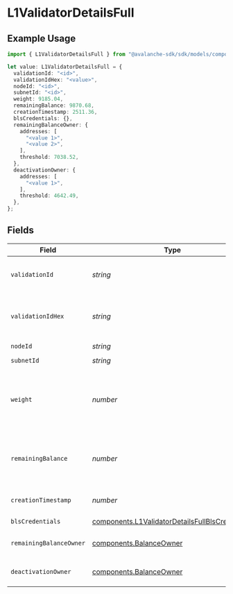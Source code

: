 # L1ValidatorDetailsFull

## Example Usage

```typescript
import { L1ValidatorDetailsFull } from "@avalanche-sdk/sdk/models/components";

let value: L1ValidatorDetailsFull = {
  validationId: "<id>",
  validationIdHex: "<value>",
  nodeId: "<id>",
  subnetId: "<id>",
  weight: 9185.04,
  remainingBalance: 9870.68,
  creationTimestamp: 2511.36,
  blsCredentials: {},
  remainingBalanceOwner: {
    addresses: [
      "<value 1>",
      "<value 2>",
    ],
    threshold: 7038.52,
  },
  deactivationOwner: {
    addresses: [
      "<value 1>",
    ],
    threshold: 4642.49,
  },
};
```

## Fields

| Field                                                                                                                                                                              | Type                                                                                                                                                                               | Required                                                                                                                                                                           | Description                                                                                                                                                                        |
| ---------------------------------------------------------------------------------------------------------------------------------------------------------------------------------- | ---------------------------------------------------------------------------------------------------------------------------------------------------------------------------------- | ---------------------------------------------------------------------------------------------------------------------------------------------------------------------------------- | ---------------------------------------------------------------------------------------------------------------------------------------------------------------------------------- |
| `validationId`                                                                                                                                                                     | *string*                                                                                                                                                                           | :heavy_check_mark:                                                                                                                                                                 | Unique L1 validation ID used network-wide to identify L1 validation until its weight is reduced to 0 i.e. removed.                                                                 |
| `validationIdHex`                                                                                                                                                                  | *string*                                                                                                                                                                           | :heavy_check_mark:                                                                                                                                                                 | Unique L1 validation ID used network-wide to identify L1 validation until its weight is reduced to 0 i.e. removed. In hex format                                                   |
| `nodeId`                                                                                                                                                                           | *string*                                                                                                                                                                           | :heavy_check_mark:                                                                                                                                                                 | N/A                                                                                                                                                                                |
| `subnetId`                                                                                                                                                                         | *string*                                                                                                                                                                           | :heavy_check_mark:                                                                                                                                                                 | N/A                                                                                                                                                                                |
| `weight`                                                                                                                                                                           | *number*                                                                                                                                                                           | :heavy_check_mark:                                                                                                                                                                 | Weight of the L1 validator used while sampling validators within the L1. A zero-weight L1 validator means it has been removed from the L1, and the validationID is no longer valid |
| `remainingBalance`                                                                                                                                                                 | *number*                                                                                                                                                                           | :heavy_check_mark:                                                                                                                                                                 | Remaining L1 validator balance in nAVAX until inactive. It can rejoin L1 sampling by increasing balance with IncreaseL1ValidatorBalanceTx                                          |
| `creationTimestamp`                                                                                                                                                                | *number*                                                                                                                                                                           | :heavy_check_mark:                                                                                                                                                                 | The timestamp of the transaction which created this L1 validator                                                                                                                   |
| `blsCredentials`                                                                                                                                                                   | [components.L1ValidatorDetailsFullBlsCredentials](../../models/components/l1validatordetailsfullblscredentials.md)                                                                 | :heavy_check_mark:                                                                                                                                                                 | N/A                                                                                                                                                                                |
| `remainingBalanceOwner`                                                                                                                                                            | [components.BalanceOwner](../../models/components/balanceowner.md)                                                                                                                 | :heavy_check_mark:                                                                                                                                                                 | The L1 validator owner's balance, returned after it's disabled or removed                                                                                                          |
| `deactivationOwner`                                                                                                                                                                | [components.BalanceOwner](../../models/components/balanceowner.md)                                                                                                                 | :heavy_check_mark:                                                                                                                                                                 | Owner ddresses details which can disable or remove the L1 validator                                                                                                                |